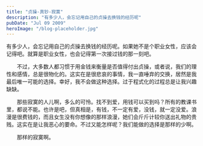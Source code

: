 ```yaml
---
title: "贞操-真钞-寂寞"
description: "有多少人，会忘记用自己的贞操去换钱的经历呢"
pubDate: "Jul 09 2009"
heroImage: "/blog-placeholder.jpg"
---
```

有多少人，会忘记用自己的贞操去换钱的经历呢。如果她不是个职业女性，应该会记得吧。就算是职业女性，也会记得第一次接过钱的那一刻吧。

　　不过，大多数人都习惯于用金钱来衡量是否值得付出贞操，或者说，我们的理性和感情，总是很物化的。这实在是很悲哀的事情，我一直唾弃的交换，居然是我最后唯一可能的选择。幸好，我不会做这种选择。过于程式化的过程总是让我兴趣缺缺。

　　那些寂寞的人儿啊，多么的可怜。找不到爱，用钱可以买到吗？所有的教课书里，都说不能。也许是吧，但真相是，有钱，不一定有爱，没钱，就一定没爱。浪漫是很费钱的，而且女生没有你想像的那样浪漫，她们会斤斤计较你送出礼物的贵贱。这实在是让我恶心的要命。不过又能怎样呢？我们能做的选择是那样的少啊。

　　那样的寂寞啊。

